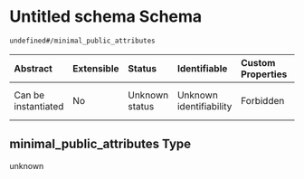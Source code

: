 # Untitled schema Schema

```txt
undefined#/minimal_public_attributes
```



| Abstract            | Extensible | Status         | Identifiable            | Custom Properties | Additional Properties | Access Restrictions | Defined In                                                                                                    |
| :------------------ | :--------- | :------------- | :---------------------- | :---------------- | :-------------------- | :------------------ | :------------------------------------------------------------------------------------------------------------ |
| Can be instantiated | No         | Unknown status | Unknown identifiability | Forbidden         | Allowed               | none                | [individual-valid-1.json\*](../../../schemas/validation_tests/individual-valid-1.json "open original schema") |

## minimal\_public\_attributes Type

unknown
